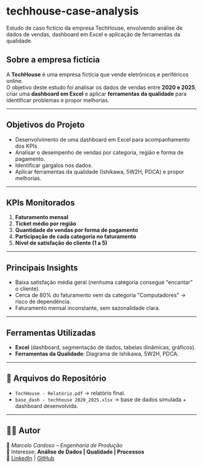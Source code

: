 # techhouse-case-analysis
Estudo de caso fictício da empresa TechHouse, envolvendo análise de dados de vendas, dashboard em Excel e aplicação de ferramentas da qualidade.

## Sobre a empresa fictícia
A **TechHouse** é uma empresa fictícia que vende eletrônicos e periféricos online.  
O objetivo deste estudo foi analisar os dados de vendas entre **2020 e 2025**, criar uma **dashboard em Excel** e aplicar **ferramentas da qualidade** para identificar problemas e propor melhorias.

---

## Objetivos do Projeto
- Desenvolvimento de uma dashboard em Excel para acompanhamento dos KPIs
- Analisar o desempenho de vendas por categoria, região e forma de pagamento.  
- Identificar gargalos nos dados.    
- Aplicar ferramentas da qualidade (Ishikawa, 5W2H, PDCA) e propor melhorias.  

---

## KPIs Monitorados
1. **Faturamento mensal**  
2. **Ticket médio por região**  
3. **Quantidade de vendas por forma de pagamento**  
4. **Participação de cada categoria no faturamento**  
5. **Nível de satisfação do cliente (1 a 5)**  

---

## Principais Insights
- Baixa satisfação média geral (nenhuma categoria consegue “encantar” o cliente).  
- Cerca de 80% do faturamento vem da categoria "Computadores" → risco de dependência.  
- Faturamento mensal inconstante, sem sazonalidade clara.   

---

## Ferramentas Utilizadas
- **Excel** (dashboard, segmentação de dados, tabelas dinâmicas, gráficos).  
- **Ferramentas da Qualidade**: Diagrama de Ishikawa, 5W2H, PDCA.  

---

## 📂 Arquivos do Repositório
- `TechHouse - Relatório.pdf` → relatório final.  
- `base_dash - techhouse 2020_2025.xlsx` → base de dados simulada + dashboard desenvolvida.   

---

## 👨‍💻 Autor
📌 *Marcelo Cardoso – Engenharia de Produção*  
📌 Interesse: **Análise de Dados | Qualidade | Processos**  
📌 [LinkedIn](https://www.linkedin.com/in/marcelo-passos-cardoso) | [GitHub](https://github.com/MarceloP2505)
